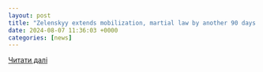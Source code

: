 ```yaml
---
layout: post
title: "Zelenskyy extends mobilization, martial law by another 90 days in Ukraine"
date: 2024-08-07 11:36:03 +0000
categories: [news]
---
```


[Читати далі](https://www.aa.com.tr/en/russia-ukraine-war/zelenskyy-extends-mobilization-martial-law-by-another-90-days-in-ukraine/3297526)

